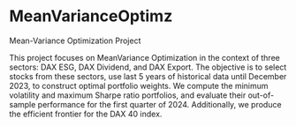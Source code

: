 # MeanVarianceOptimz

Mean-Variance Optimization Project

This project focuses on MeanVariance Optimization in the context of three sectors: DAX ESG, DAX Dividend, and DAX Export. The objective is to select stocks from these sectors, use last 5 years of historical data until December 2023, to construct optimal portfolio weights. We compute the minimum volatility and maximum Sharpe ratio portfolios, and evaluate their out-of-sample performance for the first quarter of 2024. Additionally, we produce the efficient frontier for the DAX 40 index.
